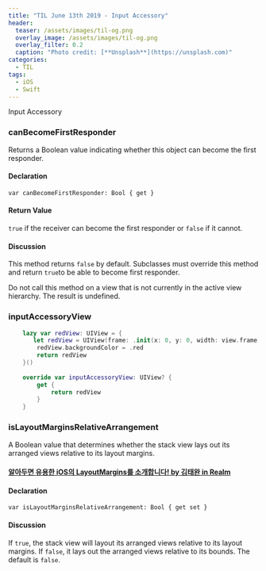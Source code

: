 ```yaml
---
title: "TIL June 13th 2019 - Input Accessory"
header:
  teaser: /assets/images/til-og.png
  overlay_image: /assets/images/til-og.png
  overlay_filter: 0.2
  caption: "Photo credit: [**Unsplash**](https://unsplash.com)"
categories:
  - TIL
tags:
  - iOS
  - Swift
---
```


Input Accessory



### canBecomeFirstResponder

Returns a Boolean value indicating whether this object can become the first responder.

#### Declaration

```
var canBecomeFirstResponder: Bool { get }
```

#### Return Value

`true` if the receiver can become the first responder or `false` if it cannot.

#### Discussion

This method returns `false` by default. Subclasses must override this method and return `true`to be able to become first responder.

Do not call this method on a view that is not currently in the active view hierarchy. The result is undefined.



### inputAccessoryView

```swift
    lazy var redView: UIView = {
       let redView = UIView(frame: .init(x: 0, y: 0, width: view.frame.width, height: 50))
        redView.backgroundColor = .red
        return redView
    }()
    
    override var inputAccessoryView: UIView? {
        get {
            return redView
        }
    }
```



### isLayoutMarginsRelativeArrangement

A Boolean value that determines whether the stack view lays out its arranged views relative to its layout margins.



#### [알아두면 유용한 iOS의 LayoutMargins를 소개합니다! by 김태완 in Realm](https://academy.realm.io/kr/posts/ios-layoutmargins/)



#### Declaration

```
var isLayoutMarginsRelativeArrangement: Bool { get set }
```

#### Discussion

If `true`, the stack view will layout its arranged views relative to its layout margins. If `false`, it lays out the arranged views relative to its bounds. The default is `false`.

